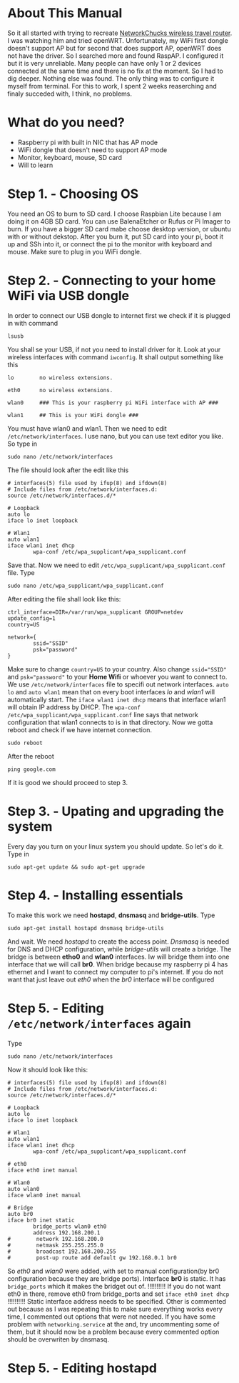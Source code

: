# **About This Manual**
So it all started with trying to recreate [NetworkChucks wireless travel router](https://www.youtube.com/@NetworkChuck). I was watching him and tried openWRT. Unfortunately, my WiFi first dongle doesn't support AP but for second that does support AP, openWRT does not have the driver. So I searched more and found RaspAP. I configured it but it is very unreliable. Many people can have only 1 or 2 devices connected at the same time and there is no fix at the moment. So I had to dig deeper. Nothing else was found. The only thing was to configure it myself from terminal. For this to work, I spent 2 weeks reaserching and finaly succeded with, I think, no problems.
# **What do you need?**
- Raspberry pi with built in NIC that has AP mode
- WiFi dongle that doesn't need to support AP mode
- Monitor, keyboard, mouse, SD card
- Will to learn
# **Step 1. - Choosing OS**
You need an OS to burn to SD card. I choose Raspbian Lite because I am doing it on 4GB SD card. You can use BalenaEtcher or Rufus or Pi Imager to burn. If you have a bigger SD card mabe choose desktop version, or ubuntu with or without dekstop. After you burn it, put SD card into your pi, boot it up and SSh into it, or connect the pi to the monitor with keyboard and mouse. Make sure to plug in you WiFi dongle.
# **Step 2. - Connecting to your home WiFi via USB dongle**
In order to connect our USB dongle to internet first we check if it is plugged in with command
```
lsusb
```
You shall se your USB, if not you need to install driver for it. Look at your wireless interfaces with command ```iwconfig```. It shall output something like this
```
lo        no wireless extensions.

eth0      no wireless extensions.

wlan0     ### This is your raspberry pi WiFi interface with AP ###

wlan1     ## This is your WiFi dongle ###
```
You must have wlan0 and wlan1. Then we need to edit ```/etc/network/interfaces```. I use nano, but you can use text editor you like. So type in
```
sudo nano /etc/network/interfaces
```
The file should look after the edit like this
```
# interfaces(5) file used by ifup(8) and ifdown(8)
# Include files from /etc/network/interfaces.d:
source /etc/network/interfaces.d/*

# Loopback
auto lo
iface lo inet loopback

# Wlan1
auto wlan1
iface wlan1 inet dhcp
        wpa-conf /etc/wpa_supplicant/wpa_supplicant.conf
```
Save that. Now we need to edit ```/etc/wpa_supplicant/wpa_supplicant.conf``` file. Type
```
sudo nano /etc/wpa_supplicant/wpa_supplicant.conf
```
After editing the file shall look like this:
```
ctrl_interface=DIR=/var/run/wpa_supplicant GROUP=netdev
update_config=1
country=US

network={
        ssid="SSID"
        psk="password"
}
```
Make sure to change ```country=US``` to your country. Also change ```ssid="SSID"``` and ```psk="password"``` to your **Home Wifi** or whoever you want to connect to. We use ```/etc/network/interfaces``` file to specifi out network interfaces. ```auto lo``` and ```auto wlan1``` mean that on every boot interfaces *lo* and *wlan1* will automatically start. The ```iface wlan1 inet dhcp``` means that interface wlan1 will obtain IP address by DHCP. The ```wpa-conf /etc/wpa_supplicant/wpa_supplicant.conf``` line says that network configuration that wlan1 connects to is in that directory. Now we gotta reboot and check if we have internet connection.
```
sudo reboot
```
After the reboot
```
ping google.com
```
If it is good we should proceed to step 3.
# **Step 3. - Upating and upgrading the system**
Every day you turn on your linux system you should update. So let's do it. Type in
```
sudo apt-get update && sudo apt-get upgrade
```
# **Step 4. - Installing essentials**
To make this work we need **hostapd**, **dnsmasq** and **bridge-utils**. Type
```
sudo apt-get install hostapd dnsmasq bridge-utils
```
And wait. We need *hostapd* to create the access point. *Dnsmasq* is needed for DNS and DHCP configuration, while *bridge-utils* will create a bridge. The bridge is between **etho0** and **wlan0** interfaces. Iw will bridge them into one interface that we will call **br0**. When bridge because my raspberry pi 4 has ethernet and I want to connect my computer to pi's internet. If you do not want that just leave out *eth0* when the *br0* interface will be configured
# **Step 5. - Editing ```/etc/network/interfaces``` again**
Type
```
sudo nano /etc/network/interfaces
```
Now it should look like this:
```
# interfaces(5) file used by ifup(8) and ifdown(8)
# Include files from /etc/network/interfaces.d:
source /etc/network/interfaces.d/*

# Loopback
auto lo
iface lo inet loopback

# Wlan1
auto wlan1
iface wlan1 inet dhcp
        wpa-conf /etc/wpa_supplicant/wpa_supplicant.conf

# eth0
iface eth0 inet manual

# Wlan0
auto wlan0
iface wlan0 inet manual

# Bridge
auto br0
iface br0 inet static
        bridge_ports wlan0 eth0
        address 192.168.200.1
#        network 192.168.200.0
#        netmask 255.255.255.0
#        broadcast 192.168.200.255
#        post-up route add default gw 192.168.0.1 br0
```
So *eth0* and *wlan0* were added, with set to manual configuration(by br0 configuration because they are bridge ports). Interface **br0** is static. It has ```bridge_ports``` which it makes the bridget out of. 
!!!!!!!!!!
If you do not want eth0 in there, remove eth0 from bridge_ports and set ```iface eth0 inet dhcp```
!!!!!!!!!!
Static interface address needs to be specified. Other is commented out because as I was repeating this to make sure everything works every time, I commented out options that were not needed. If you have some problem with ```networking.service``` at the and, try uncommenting some of them, but it should now be a problem because every commented option should be overwriten by dnsmasq.
# **Step 5. - Editing hostapd**
